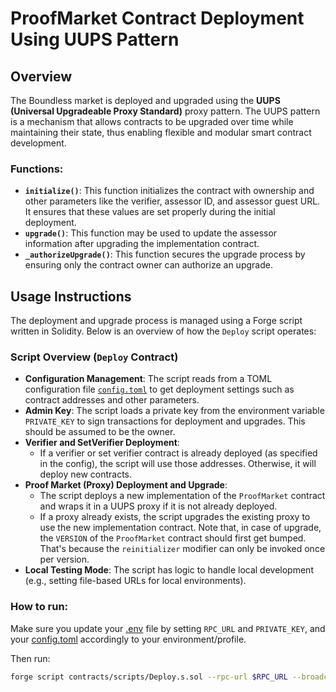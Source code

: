 # ProofMarket Contract Deployment Using UUPS Pattern

## Overview

The Boundless market is deployed and upgraded using the **UUPS (Universal Upgradeable Proxy Standard)** proxy pattern. The UUPS pattern is a mechanism that allows contracts to be upgraded over time while maintaining their state, thus enabling flexible and modular smart contract development.

### Functions:
- **`initialize()`**: This function initializes the contract with ownership and other parameters like the verifier, assessor ID, and assessor guest URL. It ensures that these values are set properly during the initial deployment.
- **`upgrade()`**: This function may be used to update the assessor information after upgrading the implementation contract.
- **`_authorizeUpgrade()`**: This function secures the upgrade process by ensuring only the contract owner can authorize an upgrade.

## Usage Instructions

The deployment and upgrade process is managed using a Forge script written in Solidity. Below is an overview of how the `Deploy` script operates:

### Script Overview (`Deploy` Contract)

- **Configuration Management**: The script reads from a TOML configuration file [`config.toml`](./config.toml) to get deployment settings such as contract addresses and other parameters. 
- **Admin Key**: The script loads a private key from the environment variable `PRIVATE_KEY` to sign transactions for deployment and upgrades. This should be assumed to be the owner.
- **Verifier and SetVerifier Deployment**:
  - If a verifier or set verifier contract is already deployed (as specified in the config), the script will use those addresses. Otherwise, it will deploy new contracts.
- **Proof Market (Proxy) Deployment and Upgrade**:
  - The script deploys a new implementation of the `ProofMarket` contract and wraps it in a UUPS proxy if it is not already deployed.
  - If a proxy already exists, the script upgrades the existing proxy to use the new implementation contract. Note that, in case of upgrade,
  the `VERSION` of the `ProofMarket` contract should first get bumped. That's because the `reinitializer` modifier can only be invoked once per version.
- **Local Testing Mode**: The script has logic to handle local development (e.g., setting file-based URLs for local environments).

### How to run:

Make sure you update your [.env](../../.env) file by setting `RPC_URL` and `PRIVATE_KEY`, and your [config.toml](./config.toml) accordingly to your environment/profile.

Then run:

```bash
forge script contracts/scripts/Deploy.s.sol --rpc-url $RPC_URL --broadcast -vv
```





